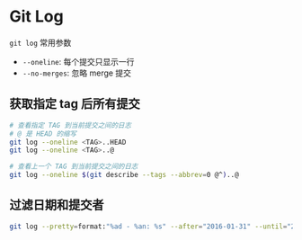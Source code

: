# Git Log

`git log` 常用参数

- `--oneline`: 每个提交只显示一行
- `--no-merges`: 忽略 merge 提交

## 获取指定 tag 后所有提交

```bash
# 查看指定 TAG 到当前提交之间的日志
# @ 是 HEAD 的缩写
git log --oneline <TAG>..HEAD
git log --oneline <TAG>..@

# 查看上一个 TAG 到当前提交之间的日志
git log --oneline $(git describe --tags --abbrev=0 @^)..@
```

## 过滤日期和提交者

```bash
git log --pretty=format:"%ad - %an: %s" --after="2016-01-31" --until="2017-03-10" --author="John Doe"
```
